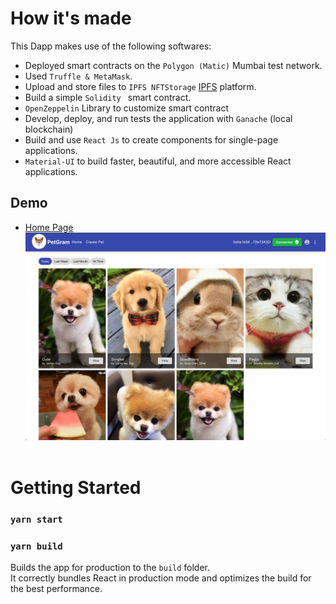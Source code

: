 



# How it's made
This Dapp makes use of the following softwares:
* Deployed smart contracts on the `Polygon (Matic)` Mumbai test network.
* Used `Truffle & MetaMask`.
* Upload and store files to `IPFS NFTStorage` [IPFS](https://nft.storage/) platform.
* Build a simple `Solidity ` smart contract.
* `OpenZeppelin` Library to customize smart contract
* Develop, deploy, and run tests the application with `Ganache` (local blockchain)
* Build and use `React Js` to create components for single-page applications.
* `Material-UI` to build faster, beautiful, and more accessible React applications.


## Demo
- [Home Page](https://6119c859fed150c8471f90fd--petgrams.netlify.app/)
  ![Main Page](https://raw.githubusercontent.com/electrone901/petgram/main/src/images/cover.png) <br> <br>


# Getting Started
### `yarn start`

### `yarn build`

Builds the app for production to the `build` folder.\
It correctly bundles React in production mode and optimizes the build for the best performance.
